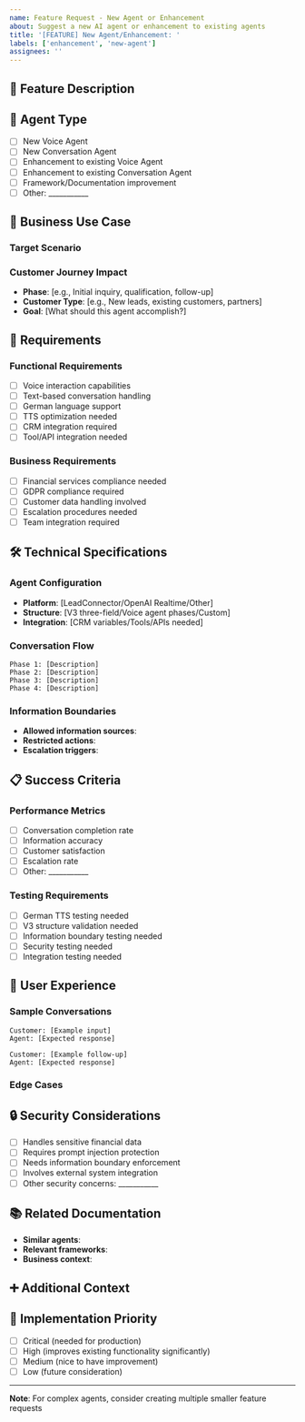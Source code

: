 ```yaml
---
name: Feature Request - New Agent or Enhancement
about: Suggest a new AI agent or enhancement to existing agents
title: '[FEATURE] New Agent/Enhancement: '
labels: ['enhancement', 'new-agent']
assignees: ''
---
```


## 🚀 Feature Description
<!-- Clear description of the new agent or enhancement -->

## 🤖 Agent Type
- [ ] New Voice Agent
- [ ] New Conversation Agent  
- [ ] Enhancement to existing Voice Agent
- [ ] Enhancement to existing Conversation Agent
- [ ] Framework/Documentation improvement
- [ ] Other: ___________

## 🎯 Business Use Case
### Target Scenario
<!-- Describe the business scenario this would address -->

### Customer Journey Impact
- **Phase**: [e.g., Initial inquiry, qualification, follow-up]
- **Customer Type**: [e.g., New leads, existing customers, partners]
- **Goal**: [What should this agent accomplish?]

## 💼 Requirements
### Functional Requirements
- [ ] Voice interaction capabilities
- [ ] Text-based conversation handling
- [ ] German language support
- [ ] TTS optimization needed
- [ ] CRM integration required
- [ ] Tool/API integration needed

### Business Requirements
- [ ] Financial services compliance needed
- [ ] GDPR compliance required
- [ ] Customer data handling involved
- [ ] Escalation procedures needed
- [ ] Team integration required

## 🛠️ Technical Specifications
### Agent Configuration
- **Platform**: [LeadConnector/OpenAI Realtime/Other]
- **Structure**: [V3 three-field/Voice agent phases/Custom]
- **Integration**: [CRM variables/Tools/APIs needed]

### Conversation Flow
```
Phase 1: [Description]
Phase 2: [Description]  
Phase 3: [Description]
Phase 4: [Description]
```

### Information Boundaries
- **Allowed information sources**: 
- **Restricted actions**: 
- **Escalation triggers**: 

## 📋 Success Criteria
<!-- How will we know this feature is successful? -->

### Performance Metrics
- [ ] Conversation completion rate
- [ ] Information accuracy
- [ ] Customer satisfaction
- [ ] Escalation rate
- [ ] Other: ___________

### Testing Requirements
- [ ] German TTS testing needed
- [ ] V3 structure validation needed
- [ ] Information boundary testing needed
- [ ] Security testing needed
- [ ] Integration testing needed

## 🎨 User Experience
### Sample Conversations
<!-- Provide example conversations or dialogue flows -->

```
Customer: [Example input]
Agent: [Expected response]

Customer: [Example follow-up]
Agent: [Expected response]
```

### Edge Cases
<!-- What unusual scenarios should this handle? -->

## 🔒 Security Considerations
- [ ] Handles sensitive financial data
- [ ] Requires prompt injection protection
- [ ] Needs information boundary enforcement
- [ ] Involves external system integration
- [ ] Other security concerns: ___________

## 📚 Related Documentation
<!-- Link to relevant frameworks, agents, or documentation -->
- **Similar agents**: 
- **Relevant frameworks**: 
- **Business context**: 

## ➕ Additional Context
<!-- Any other context, mockups, or examples -->

## 🎯 Implementation Priority
- [ ] Critical (needed for production)
- [ ] High (improves existing functionality significantly)
- [ ] Medium (nice to have improvement)
- [ ] Low (future consideration)

---
**Note**: For complex agents, consider creating multiple smaller feature requests